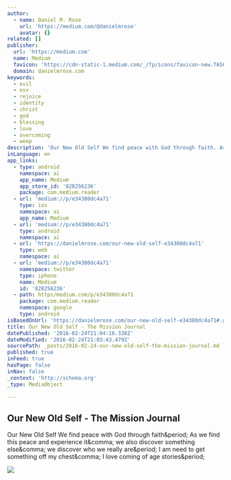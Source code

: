```yaml
---
author:
  - name: Daniel M. Rose
    url: 'https://medium.com/@danielmrose'
    avatar: {}
related: []
publisher:
  url: 'https://medium.com'
  name: Medium
  favicon: 'https://cdn-static-1.medium.com/_/fp/icons/favicon-new.TAS6uQ-Y7kcKgi0xjcYHXw.ico'
  domain: danielmrose.com
keywords:
  - evil
  - esv
  - rejoice
  - identity
  - christ
  - god
  - blessing
  - love
  - overcoming
  - weep
description: 'Our New Old Self We find peace with God through faith. As we find this peace and experience it, we also discover something else, we discover who we really are. I am need to get something off my chest, I love coming of age stories.'
inLanguage: en
app_links:
  - type: android
    namespace: ai
    app_name: Medium
    app_store_id: '828256236'
    package: com.medium.reader
  - url: 'medium://p/e34380dc4a71'
    type: ios
    namespace: ai
    app_name: Medium
  - url: 'medium://p/e34380dc4a71'
    type: android
    namespace: ai
  - url: 'https://danielmrose.com/our-new-old-self-e34380dc4a71'
    type: web
    namespace: ai
  - url: 'medium://p/e34380dc4a71'
    namespace: twitter
    type: iphone
    name: Medium
    id: '828256236'
  - path: https/medium.com/p/e34380dc4a71
    package: com.medium.reader
    namespace: google
    type: android
isBasedOnUrl: 'https://danielmrose.com/our-new-old-self-e34380dc4a71#.gjlryq5vi'
title: Our New Old Self - The Mission Journal
datePublished: '2016-02-24T21:04:16.338Z'
dateModified: '2016-02-24T21:03:43.479Z'
sourcePath: _posts/2016-02-24-our-new-old-self-the-mission-journal.md
published: true
inFeed: true
hasPage: false
inNav: false
_context: 'http://schema.org'
_type: MediaObject

---
```

<article style=""><h1>Our New Old Self - The Mission Journal</h1><p>Our New Old Self We find peace with God through faith&amp;period; As we find this peace and experience it&amp;comma; we also discover something else&amp;comma; we discover who we really are&amp;period; I am need to get something off my chest&amp;comma; I love coming of age stories&amp;period;</p><img src="https://cdn-images-1.medium.com/max/2000/1*CyJi5nLaum3xEdAsqsciiA.jpeg" /></article>